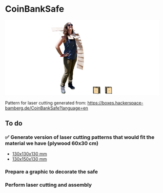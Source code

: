 # CoinBankSafe

![safe](coinbanksafe.png)

Pattern for laser cutting generated from: https://boxes.hackerspace-bamberg.de/CoinBankSafe?language=en

## To do

### ✅ Generate version of laser cutting patterns that would fit the material we have (plywood 60x30 cm)
- [130x130x130 mm](https://boxes.hackerspace-bamberg.de/CoinBankSafe?FingerJoint_style=rectangular&FingerJoint_surroundingspaces=2.0&FingerJoint_bottom_lip=0.0&FingerJoint_edge_width=1.0&FingerJoint_extra_length=0.0&FingerJoint_finger=2.0&FingerJoint_play=0.0&FingerJoint_space=2.0&FingerJoint_width=1.0&x=130.0&y=130.0&h=130.0&slotlength=30&slotwidth=4&handlelength=8&handleclearance=1.5&thickness=3.0&format=svg&tabs=0.0&qr_code=0&debug=0&labels=0&labels=1&reference=100.0&inner_corners=loop&burn=0.1&language=en&render=1)
- [130x150x130 mm](https://boxes.hackerspace-bamberg.de/CoinBankSafe?FingerJoint_style=rectangular&FingerJoint_surroundingspaces=2.0&FingerJoint_bottom_lip=0.0&FingerJoint_edge_width=1.0&FingerJoint_extra_length=0.0&FingerJoint_finger=2.0&FingerJoint_play=0.0&FingerJoint_space=2.0&FingerJoint_width=1.0&x=130.0&y=150&h=130.0&slotlength=30&slotwidth=4&handlelength=8&handleclearance=1.5&thickness=3.0&format=svg&tabs=0.0&qr_code=0&debug=0&labels=0&labels=1&reference=100.0&inner_corners=loop&burn=0.1&language=en&render=1)

### Prepare a graphic to decorate the safe

### Perform laser cutting and assembly